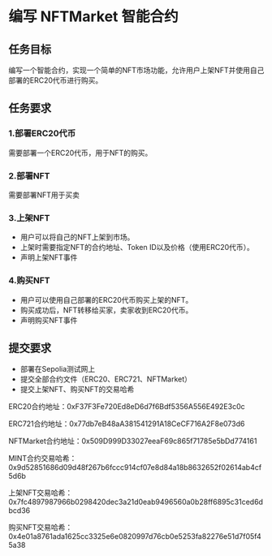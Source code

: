 # 编写 NFTMarket 智能合约

## 任务目标
编写一个智能合约，实现一个简单的NFT市场功能，允许用户上架NFT并使用自己部署的ERC20代币进行购买。
## 任务要求
### 1.部署ERC20代币
需要部署一个ERC20代币，用于NFT的购买。

### 2.部署NFT
需要部署NFT用于买卖

### 3.上架NFT
- 用户可以将自己的NFT上架到市场。
- 上架时需要指定NFT的合约地址、Token ID以及价格（使用ERC20代币）。
- 声明上架NFT事件

### 4.购买NFT
- 用户可以使用自己部署的ERC20代币购买上架的NFT。
- 购买成功后，NFT转移给买家，卖家收到ERC20代币。
- 声明购买NFT事件

## 提交要求
- 部署在Sepolia测试网上
- 提交全部合约文件（ERC20、ERC721、NFTMarket）
- 提交上架NFT、购买NFT的交易哈希



ERC20合约地址：0xF37F3Fe720Ed8eD6d7f6Bdf5356A556E492E3c0c

ERC721合约地址：0x77db7eB48aA381541291A18CeCF716A2F8e073d6

NFTMarket合约地址：0x509D999D33027eeaF69c865f71785e5bDd774161



MINT合约交易哈希：0x9d52851686d09d48f267b6fccc914cf07e8d84a18b8632652f02614ab4cf5d6b

上架NFT交易哈希：0x7fc4897987966b0298420dec3a21d0eab9496560a0b28ff6895c31ced6dbcd36

购买NFT交易哈希：0x4e01a8761ada1625cc3325e6e0820997d76cb0e5253fa82276e51d7f05f45a38
